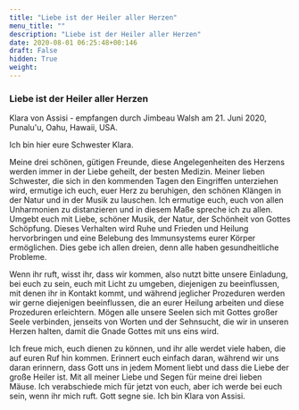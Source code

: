 ```yaml
---
title: "Liebe ist der Heiler aller Herzen"
menu_title: ""
description: "Liebe ist der Heiler aller Herzen"
date: 2020-08-01 06:25:48+00:146
draft: False
hidden: True
weight:
---
```

### Liebe ist der Heiler aller Herzen

Klara von Assisi - empfangen durch Jimbeau Walsh am 21. Juni 2020, Punalu'u, Oahu, Hawaii, USA.

Ich bin hier eure Schwester Klara.

Meine drei schönen, gütigen Freunde, diese Angelegenheiten des Herzens werden immer in der Liebe geheilt, der besten Medizin. Meiner lieben Schwester, die sich in den kommenden Tagen den Eingriffen unterziehen wird, ermutige ich euch, euer Herz zu beruhigen, den schönen Klängen in der Natur und in der Musik zu lauschen. Ich ermutige euch, euch von allen Unharmonien zu distanzieren und in diesem Maße spreche ich zu allen. Umgebt euch mit Liebe, schöner Musik, der Natur, der Schönheit von Gottes Schöpfung. Dieses Verhalten wird Ruhe und Frieden und Heilung hervorbringen und eine Belebung des Immunsystems eurer Körper ermöglichen. Dies gebe ich allen dreien, denn alle haben gesundheitliche Probleme.

Wenn ihr ruft, wisst ihr, dass wir kommen, also nutzt bitte unsere Einladung, bei euch zu sein, euch mit Licht zu umgeben, diejenigen zu beeinflussen, mit denen ihr in Kontakt kommt, und während jeglicher Prozeduren werden wir gerne diejenigen beeinflussen, die an eurer Heilung arbeiten und diese Prozeduren erleichtern. Mögen alle unsere Seelen sich mit Gottes großer Seele verbinden, jenseits von Worten und der Sehnsucht, die wir in unseren Herzen halten, damit die Gnade Gottes mit uns eins wird.

Ich freue mich, euch dienen zu können, und ihr alle werdet viele haben, die auf euren Ruf hin kommen. Erinnert euch einfach daran, während wir uns daran erinnern, dass Gott uns in jedem Moment liebt und dass die Liebe der große Heiler ist. Mit all meiner Liebe und Segen für meine drei lieben Mäuse. Ich verabschiede mich für jetzt von euch, aber ich werde bei euch sein, wenn ihr mich ruft. Gott segne sie. Ich bin Klara von Assisi.

